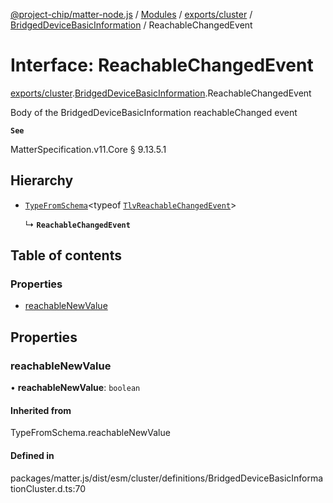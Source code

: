 [@project-chip/matter-node.js](../README.md) / [Modules](../modules.md) / [exports/cluster](../modules/exports_cluster.md) / [BridgedDeviceBasicInformation](../modules/exports_cluster.BridgedDeviceBasicInformation.md) / ReachableChangedEvent

# Interface: ReachableChangedEvent

[exports/cluster](../modules/exports_cluster.md).[BridgedDeviceBasicInformation](../modules/exports_cluster.BridgedDeviceBasicInformation.md).ReachableChangedEvent

Body of the BridgedDeviceBasicInformation reachableChanged event

**`See`**

MatterSpecification.v11.Core § 9.13.5.1

## Hierarchy

- [`TypeFromSchema`](../modules/exports_tlv.md#typefromschema)\<typeof [`TlvReachableChangedEvent`](../modules/exports_cluster.BridgedDeviceBasicInformation.md#tlvreachablechangedevent)\>

  ↳ **`ReachableChangedEvent`**

## Table of contents

### Properties

- [reachableNewValue](exports_cluster.BridgedDeviceBasicInformation.ReachableChangedEvent.md#reachablenewvalue)

## Properties

### reachableNewValue

• **reachableNewValue**: `boolean`

#### Inherited from

TypeFromSchema.reachableNewValue

#### Defined in

packages/matter.js/dist/esm/cluster/definitions/BridgedDeviceBasicInformationCluster.d.ts:70
